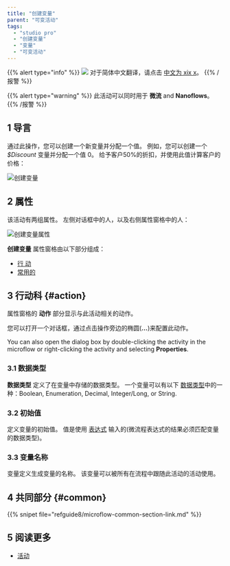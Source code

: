```yaml
---
title: "创建变量"
parent: "可变活动"
tags:
  - "studio pro"
  - "创建变量"
  - "变量"
  - "可变活动"
---
```


{{% alert type="info" %}}
<img src="attachments/chinese-translation/china.png" style="display: inline-block; margin: 0" /> 对于简体中文翻译，请点击 [中文为 xix x](https://cdn.mendix.tencent-cloud.com/documentation/refguide8/create-variable.pdf)。
{{% /报警 %}}

{{% alert type="warning" %}}
此活动可以同时用于 **微流** and **Nanoflows**。
{{% /报警 %}}

## 1 导言

通过此操作，您可以创建一个新变量并分配一个值。 例如，您可以创建一个 *$Discount* 变量并分配一个值 0。 给予客户50%的折扣，并使用此值计算客户的价格：

![创建变量](attachments/variable-activities/create-variable.png)

## 2 属性

该活动有两组属性。 左侧对话框中的人，以及右侧属性窗格中的人：

![创建变量属性](attachments/variable-activities/create-variable-properties.png)

**创建变量** 属性窗格由以下部分组成：

* [行 动](#action)
* [常用的](#common)

## 3 行动科 {#action}

属性窗格的 **动作** 部分显示与此活动相关的动作。

您可以打开一个对话框，通过点击操作旁边的椭圆(**…**)来配置此动作。

You can also open the dialog box by double-clicking the activity in the microflow or right-clicking the activity and selecting **Properties**.

### 3.1 数据类型

**数据类型** 定义了在变量中存储的数据类型。 一个变量可以有以下 [数据类型](data-types)中的一种：Boolean, Enumeration, Decimal, Integer/Long, or String.

### 3.2 初始值

定义变量的初始值。 值是使用 [表达式](expressions) 输入的(微流程表达式的结果必须匹配变量的数据类型)。

### 3.3 变量名称

变量定义生成变量的名称。 该变量可以被所有在流程中跟随此活动的活动使用。

## 4 共同部分 {#common}

{{% snipet file="refguide8/microflow-common-section-link.md" %}}

## 5 阅读更多

* [活动](活动)
